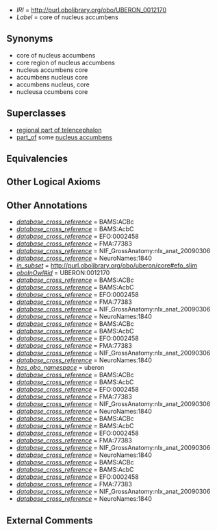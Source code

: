  * *IRI* = http://purl.obolibrary.org/obo/UBERON_0012170
 * *Label* = core of nucleus accumbens

## Synonyms

 * core of nucleus accumbens
 * core region of nucleus accumbens
 * nucleus accumbens core
 * accumbens nucleus core
 * accumbens nucleus, core
 * nucleusa ccumbens core

## Superclasses

 * [regional part of telencephalon](../../UBERON/91/UBERON_0002791.md)
 * [part_of](../../BFO/50/BFO_0000050.md) some [nucleus accumbens](../../UBERON/82/UBERON_0001882.md)

## Equivalencies


## Other Logical Axioms


## Other Annotations

 * *[database_cross_reference](../../ef/oboInOwl#hasDbXref.md)* = BAMS:ACBc
 * *[database_cross_reference](../../ef/oboInOwl#hasDbXref.md)* = BAMS:AcbC
 * *[database_cross_reference](../../ef/oboInOwl#hasDbXref.md)* = EFO:0002458
 * *[database_cross_reference](../../ef/oboInOwl#hasDbXref.md)* = FMA:77383
 * *[database_cross_reference](../../ef/oboInOwl#hasDbXref.md)* = NIF_GrossAnatomy:nlx_anat_20090306
 * *[database_cross_reference](../../ef/oboInOwl#hasDbXref.md)* = NeuroNames:1840
 * *[in_subset](../../et/oboInOwl#inSubset.md)* = http://purl.obolibrary.org/obo/uberon/core#efo_slim
 * *[oboInOwl#id](../../id/oboInOwl#id.md)* = UBERON:0012170
 * *[database_cross_reference](../../ef/oboInOwl#hasDbXref.md)* = BAMS:ACBc
 * *[database_cross_reference](../../ef/oboInOwl#hasDbXref.md)* = BAMS:AcbC
 * *[database_cross_reference](../../ef/oboInOwl#hasDbXref.md)* = EFO:0002458
 * *[database_cross_reference](../../ef/oboInOwl#hasDbXref.md)* = FMA:77383
 * *[database_cross_reference](../../ef/oboInOwl#hasDbXref.md)* = NIF_GrossAnatomy:nlx_anat_20090306
 * *[database_cross_reference](../../ef/oboInOwl#hasDbXref.md)* = NeuroNames:1840
 * *[database_cross_reference](../../ef/oboInOwl#hasDbXref.md)* = BAMS:ACBc
 * *[database_cross_reference](../../ef/oboInOwl#hasDbXref.md)* = BAMS:AcbC
 * *[database_cross_reference](../../ef/oboInOwl#hasDbXref.md)* = EFO:0002458
 * *[database_cross_reference](../../ef/oboInOwl#hasDbXref.md)* = FMA:77383
 * *[database_cross_reference](../../ef/oboInOwl#hasDbXref.md)* = NIF_GrossAnatomy:nlx_anat_20090306
 * *[database_cross_reference](../../ef/oboInOwl#hasDbXref.md)* = NeuroNames:1840
 * *[has_obo_namespace](../../ce/oboInOwl#hasOBONamespace.md)* = uberon
 * *[database_cross_reference](../../ef/oboInOwl#hasDbXref.md)* = BAMS:ACBc
 * *[database_cross_reference](../../ef/oboInOwl#hasDbXref.md)* = BAMS:AcbC
 * *[database_cross_reference](../../ef/oboInOwl#hasDbXref.md)* = EFO:0002458
 * *[database_cross_reference](../../ef/oboInOwl#hasDbXref.md)* = FMA:77383
 * *[database_cross_reference](../../ef/oboInOwl#hasDbXref.md)* = NIF_GrossAnatomy:nlx_anat_20090306
 * *[database_cross_reference](../../ef/oboInOwl#hasDbXref.md)* = NeuroNames:1840
 * *[database_cross_reference](../../ef/oboInOwl#hasDbXref.md)* = BAMS:ACBc
 * *[database_cross_reference](../../ef/oboInOwl#hasDbXref.md)* = BAMS:AcbC
 * *[database_cross_reference](../../ef/oboInOwl#hasDbXref.md)* = EFO:0002458
 * *[database_cross_reference](../../ef/oboInOwl#hasDbXref.md)* = FMA:77383
 * *[database_cross_reference](../../ef/oboInOwl#hasDbXref.md)* = NIF_GrossAnatomy:nlx_anat_20090306
 * *[database_cross_reference](../../ef/oboInOwl#hasDbXref.md)* = NeuroNames:1840
 * *[database_cross_reference](../../ef/oboInOwl#hasDbXref.md)* = BAMS:ACBc
 * *[database_cross_reference](../../ef/oboInOwl#hasDbXref.md)* = BAMS:AcbC
 * *[database_cross_reference](../../ef/oboInOwl#hasDbXref.md)* = EFO:0002458
 * *[database_cross_reference](../../ef/oboInOwl#hasDbXref.md)* = FMA:77383
 * *[database_cross_reference](../../ef/oboInOwl#hasDbXref.md)* = NIF_GrossAnatomy:nlx_anat_20090306
 * *[database_cross_reference](../../ef/oboInOwl#hasDbXref.md)* = NeuroNames:1840

## External Comments

